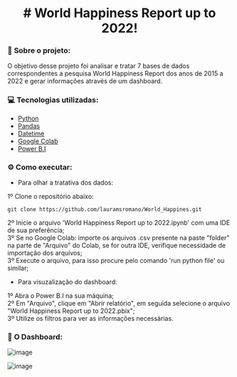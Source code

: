 <h1 align="center"> # World Happiness Report up to 2022! </h1>

### :round_pushpin: <strong>Sobre o projeto:</strong>

O objetivo desse projeto foi analisar e tratar 7 bases de dados correspondentes a pesquisa World Happiness Report dos anos de 2015 a 2022 e gerar informações através de um dashboard.

### :computer: <strong>Tecnologias utilizadas:</strong>
- [Python](https://www.python.org/)
- [Pandas](https://pandas.pydata.org/docs/index.html)
- [Datetime](https://docs.python.org/3/library/datetime.html)
- [Google Colab](https://colab.research.google.com/)
- [Power B.I](https://powerbi.microsoft.com/pt-br/)

### :gear: <strong>Como executar:</strong>

- Para olhar a tratativa dos dados:<br/>

1º Clone o repositório abaixo:
```shell
git clone https://github.com/lauramsromano/World_Happines.git
```
2º Inicie o arquivo 'World Happiness Report up to 2022.ipynb' com uma IDE de sua preferência; <br/>
3º Se no Google Colab: importe os arquivos .csv presente na paste "folder" na parte de "Arquivo" do Colab, se for outra IDE, verifique necessidade de importação dos arquivos; <br/>
3º Execute o arquivo, para isso procure pelo comando 'run python file' ou similar; <br/>

- Para visuzalização do dashboard: <br/>

1º Abra o Power B.I na sua máquina; <br/>
2º Em "Arquivo", clique em "Abrir relatório", em seguida selecione o arquivo "World Happiness Report up to 2022.pbix"; <br/>
3º Utilize os filtros para ver as informações necessárias.

### :newspaper: <strong>O Dashboard: </strong>

![image](https://user-images.githubusercontent.com/106887746/200095441-72941832-e42b-482b-af8c-ad7435009e42.png)

![image](https://user-images.githubusercontent.com/106887746/200094443-fd2ed9f1-eca2-4e76-a39f-aa5a77949094.png)



